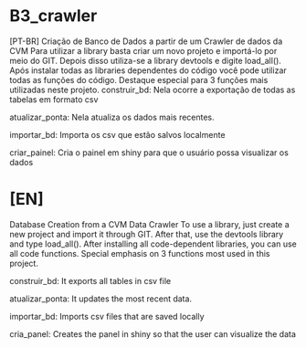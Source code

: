 
# B3_crawler
[PT-BR]
Criação de Banco de Dados a partir de um Crawler de dados da CVM
Para utilizar a library basta criar um novo projeto e importá-lo por meio do GIT. Depois disso utiliza-se a library devtools e digite load_all().
Após instalar todas as libraries dependentes do código você pode utilizar todas as funções do código.
Destaque especial para 3 funções mais utilizadas neste projeto.
construir_bd: Nela ocorre a exportação de todas as tabelas em formato csv

atualizar_ponta: Nela atualiza os dados mais recentes.

importar_bd: Importa os csv que estão salvos localmente

criar_painel: Cria o painel em shiny para que o usuário possa visualizar os dados

# [EN]
Database Creation from a CVM Data Crawler
To use a library, just create a new project and import it through GIT. After that, use the devtools library and type load_all().
After installing all code-dependent libraries, you can use all code functions.
Special emphasis on 3 functions most used in this project.

construir_bd: It exports all tables in csv file

atualizar_ponta: It updates the most recent data.

importar_bd: Imports csv files that are saved locally

cria_panel: Creates the panel in shiny so that the user can visualize the data

